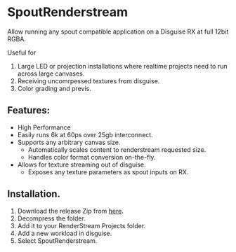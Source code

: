 # SpoutRenderstream
Allow running any spout compatible application on a Disguise RX at full 12bit RGBA.

Useful for
1. Large LED or projection installations where realtime projects need to run across large canvases.
2. Receiving uncomrpessed textures from disguise.
3. Color grading and previs.


## Features:
-  High Performance
  - Easily runs 6k at 60ps over 25gb interconnect.
- Supports any arbitrary canvas size.
  - Automatically scales content to renderstream requested size.
  - Handles color format conversion on-the-fly.
- Allows for texture streaming out of disguise.
  - Exposes any texture parameters as spout inputs on RX.
  
  
## Installation.
1. Download the release Zip from [here](https://github.com/ZeroSpace-Studios/SpoutRenderstream/releases/download/v1.2/SpoutBridge.zip).
2. Decompress the folder.
3. Add it to your RenderStream Projects folder.
4. Add a new workload in disguise.
5. Select SpoutRenderstream.
